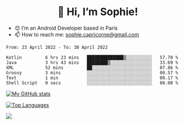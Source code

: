 <h1 align="center"> 👋 Hi, I’m Sophie! </h1>  

- 😊 I’m an Android Developer based in Paris
- 📫 How to reach me: sophie.capricorne@gmail.com


<!--START_SECTION:waka-->

```text
From: 23 April 2022 - To: 30 April 2022

Kotlin         6 hrs 23 mins   ██████████████▒░░░░░░░░░░   57.70 %
Java           3 hrs 43 mins   ████████▒░░░░░░░░░░░░░░░░   33.69 %
XML            52 mins         ██░░░░░░░░░░░░░░░░░░░░░░░   07.86 %
Groovy         3 mins          ░░░░░░░░░░░░░░░░░░░░░░░░░   00.57 %
Text           1 min           ░░░░░░░░░░░░░░░░░░░░░░░░░   00.17 %
Shell Script   0 secs          ░░░░░░░░░░░░░░░░░░░░░░░░░   00.00 %
```

<!--END_SECTION:waka-->

[![My GitHub stats](https://github-readme-stats.vercel.app/api?username=sophicapri&show_icons=true&theme=buefy)](https://github.com/anuraghazra/github-readme-stats)

[![Top Languages](https://github-readme-stats.vercel.app/api/top-langs/?username=sophicapri&langs_count=2&layout=compact)](https://github.com/anuraghazra/github-readme-stats)

![](https://github-readme-streak-stats.herokuapp.com/?user=sophicapri)
